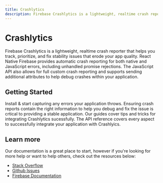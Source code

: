 ```yaml
---
title: Crashlytics
description: Firebase Crashlytics is a lightweight, realtime crash reporter that helps you track, prioritize, and fix stability issues that erode your app quality.
---
```


# Crashlytics

Firebase Crashlytics is a lightweight, realtime crash reporter that helps you track, prioritize, and fix stability issues that erode your app quality.
React Native Firebase provides automatic crash reporting for both native and JavaScript errors, including unhandled promise rejections.
The JavaScript API also allows for full custom crash reporting and supports sending additional attributes to help debug crashes within your
application.

<Youtube id="k_mdNRZzd30" />

## Getting Started

<Grid columns="3">
	<Block
		icon="build"
		color="#ffc107"
		title="Quick Start"
		to="/quick-start"
	>
	  Install & start capturing any errors your application throws.
  </Block>
	<Block
		icon="school"
		color="#4CAF50"
		title="Guides"
		version={false}
		to="/guides?tags=crashlytics"
	>
    Ensuring crash reports contain the right information to help you debug and fix the issue is crtical to providing
    a stable application. Our guides cover tips and tricks for integrating Crashlytics sucessfully.
	</Block>
  <Block
		icon="layers"
		color="#03A9F4"
		title="Reference"
		to="/reference"
	>
    The API reference covers every aspect to successfully integrate your application with
    Crashlyics.
	</Block>
</Grid>

## Learn more

Our documentation is a great place to start, however if you're looking for more help or want to help others,
check out the resources below:

- [Stack Overflow](https://stackoverflow.com/questions/tagged/react-native-firebase-crashlytics)
- [Github Issues](https://github.com/invertase/react-native-firebase/issues?utf8=%E2%9C%93&q=is%3Aissue+sort%3Aupdated-desc+label%3Acrashlytics+)
- [Firebase Documentation](https://firebase.google.com/docs/functions?utm_source=invertase&utm_medium=react-native-firebase&utm_campaign=crashlytics)
